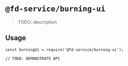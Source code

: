 # `@fd-service/burning-ui`

> TODO: description

## Usage

```
const burningUi = require('@fd-service/burning-ui');

// TODO: DEMONSTRATE API
```
